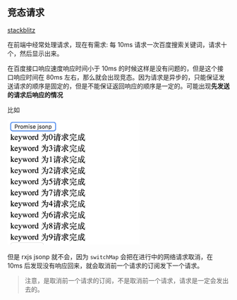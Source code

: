 ## 竞态请求

[stackblitz](https://stackblitz.com/edit/rxjs-race-jsonp?embed=1&file=index.ts)

在前端中经常处理请求，现在有需求: 每 10ms 请求一次百度搜索关键词，请求十个，然后显示出来。

在百度接口响应速度响应时间小于 10ms 的时候这样是没有问题的，但是这个接口响应时间在 80ms 左右，那么就会出现竞态。因为请求是异步的，只能保证发送请求的顺序是固定的，但是不能保证返回响应的顺序是一定的。可能出现**先发送的请求后响应的情况**

比如

<img src="./medias/race_promise_jsonp.png" width="300" />

但是 rxjs jsonp 就不会，因为 `switchMap` 会把在进行中的网络请求取消，在 10ms 后发现没有响应回来，就会取消前一个请求的订阅发下一个请求。

> 注意，是取消前一个请求的订阅，不是取消前一个请求，请求是一定会发出去的。
